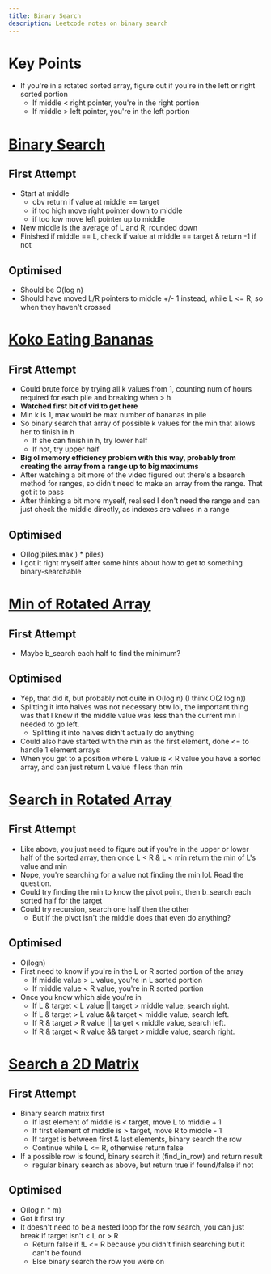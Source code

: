 ```yaml
---
title: Binary Search
description: Leetcode notes on binary search
---
```


# Key Points

- If you're in a rotated sorted array, figure out if you're in the left or right sorted portion
  - If middle < right pointer, you're in the right portion
  - If middle > left pointer, you're in the left portion

# [Binary Search](https://leetcode.com/problems/binary-search/description/)

## First Attempt

- Start at middle
  - obv return if value at middle == target
  - if too high move right pointer down to middle
  - if too low move left pointer up to middle
- New middle is the average of L and R, rounded down
- Finished if middle == L, check if value at middle == target & return -1 if not

## Optimised

- Should be O(log n)
- Should have moved L/R pointers to middle +/- 1 instead, while L <= R; so when they haven't crossed

# [Koko Eating Bananas](https://leetcode.com/problems/koko-eating-bananas/description/)

## First Attempt

- Could brute force by trying all k values from 1, counting num of hours required for each pile and breaking when > h
- **Watched first bit of vid to get here**
- Min k is 1, max would be max number of bananas in pile
- So binary search that array of possible k values for the min that allows her to finish in h
  - If she can finish in h, try lower half
  - If not, try upper half
- **Big ol memory efficiency problem with this way, probably from creating the array from a range up to big maximums**
- After watching a bit more of the video figured out there's a bsearch method for ranges, so didn't need to make an array from the range. That got it to pass
- After thinking a bit more myself, realised I don't need the range and can just check the middle directly, as indexes are values in a range

## Optimised

- O(log(piles.max ) \* piles)
- I got it right myself after some hints about how to get to something binary-searchable

# [Min of Rotated Array](https://leetcode.com/problems/find-minimum-in-rotated-sorted-array/description/)

## First Attempt

- Maybe b_search each half to find the minimum?

## Optimised

- Yep, that did it, but probably not quite in O(log n) (I think O(2 log n))
- Splitting it into halves was not necessary btw lol, the important thing was that I knew if the middle value was less than the current min I needed to go left.
  - Splitting it into halves didn't actually do anything
- Could also have started with the min as the first element, done <= to handle 1 element arrays
- When you get to a position where L value is < R value you have a sorted array, and can just return L value if less than min

# [Search in Rotated Array](https://leetcode.com/problems/search-in-rotated-sorted-array/description/)

## First Attempt

- Like above, you just need to figure out if you're in the upper or lower half of the sorted array, then once L < R & L < min return the min of L's value and min
- Nope, you're searching for a value not finding the min lol. Read the question.
- Could try finding the min to know the pivot point, then b_search each sorted half for the target
- Could try recursion, search one half then the other
  - But if the pivot isn't the middle does that even do anything?

## Optimised

- O(logn)
- First need to know if you're in the L or R sorted portion of the array
  - If middle value > L value, you're in L sorted portion
  - If middle value < R value, you're in R sorted portion
- Once you know which side you're in
  - If L & target < L value || target > middle value, search right.
  - If L & target > L value && target < middle value, search left.
  - If R & target > R value || target < middle value, search left.
  - If R & target < R value && target > middle value, search right.

# [Search a 2D Matrix](https://leetcode.com/problems/search-a-2d-matrix/description/)

## First Attempt

- Binary search matrix first
  - If last element of middle is < target, move L to middle + 1
  - If first element of middle is > target, move R to middle - 1
  - If target is between first & last elements, binary search the row
  - Continue while L <= R, otherwise return false
- If a possible row is found, binary search it (find_in_row) and return result
  - regular binary search as above, but return true if found/false if not

## Optimised

- O(log n \* m)
- Got it first try
- It doesn't need to be a nested loop for the row search, you can just break if target isn't < L or > R
  - Return false if !L <= R because you didn't finish searching but it can't be found
  - Else binary search the row you were on

